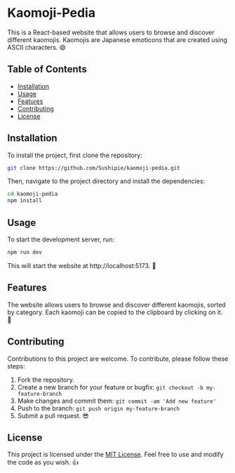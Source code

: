 # Kaomoji-Pedia

This is a React-based website that allows users to browse and discover different kaomojis. Kaomojis are Japanese emoticons that are created using ASCII characters. 😄

## Table of Contents

- [Installation](#installation)
- [Usage](#usage)
- [Features](#features)
- [Contributing](#contributing)
- [License](#license)

## Installation

To install the project, first clone the repository:

```sh
git clone https://github.com/Sushipie/kaomoji-pedia.git
```

Then, navigate to the project directory and install the dependencies:

```sh
cd kaomoji-pedia
npm install
```

## Usage

To start the development server, run:

```sh
npm run dev
```

This will start the website at http://localhost:5173. 🚀

## Features

The website allows users to browse and discover different kaomojis, sorted by category. Each kaomoji can be copied to the clipboard by clicking on it. 🤔

## Contributing

Contributions to this project are welcome. To contribute, please follow these steps:

1. Fork the repository.
2. Create a new branch for your feature or bugfix: `git checkout -b my-feature-branch`
3. Make changes and commit them: `git commit -am 'Add new feature'`
4. Push to the branch: `git push origin my-feature-branch`
5. Submit a pull request. 😎

## License

This project is licensed under the [MIT License](https://opensource.org/licenses/MIT). Feel free to use and modify the code as you wish. 👍
